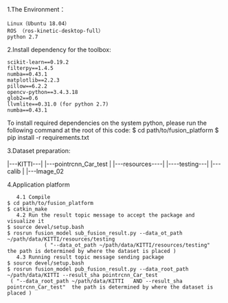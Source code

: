 1.The Environment：

	Linux（Ubuntu 18.04）
	ROS （ros-kinetic-desktop-full）
	python 2.7

2.Install dependency for the toolbox:

	scikit-learn==0.19.2
	filterpy==1.4.5
	numba==0.43.1
	matplotlib==2.2.3
	pillow==6.2.2
	opencv-python==3.4.3.18
	glob2==0.6
	llvmlite==0.31.0 (for python 2.7)
	numba==0.43.1
	
To install required dependencies on the system python, please run the following command at the root of this code:
$ cd path/to/fusion_platform
$ pip install -r requirements.txt

3.Dataset preparation:

|---KITTI---|
          |---pointrcnn_Car_test
	  |
          |---resources----|
                          |----testing---|
                          |---calib
                          |
                          |---Image_02
			  
4.Application platform

       4.1 Compile
	$ cd path/to/fusion_platform
	$ catkin_make
       4.2 Run the result topic message to accept the package and visualize it
	$ source devel/setup.bash
	$ rosrun fusion_model sub_fusion_result.py --data_ot_path ~/path/data/KITTI/resources/testing
                ( "--data_ot_path ~/path/data/KITTI/resources/testing"  the path is determined by where the dataset is placed )
       4.3 Running result topic message sending package
	$ source devel/setup.bash
	$ rosrun fusion_model pub_fusion_result.py --data_root_path ~/path/data/KITTI --result_sha pointrcnn_Car_test
	 ( "--data_root_path ~/path/data/KITTI   AND --result_sha pointrcnn_Car_test"  the path is determined by where the dataset is placed )
	
